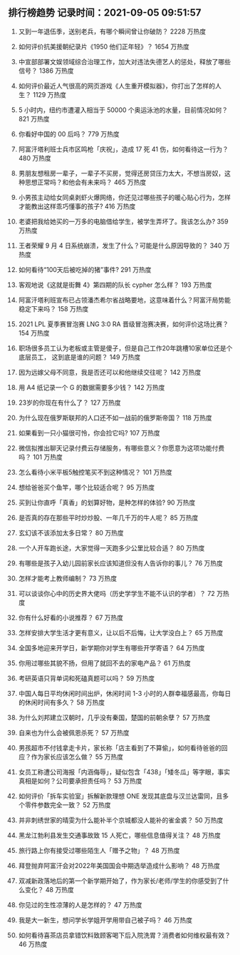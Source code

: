 
## 排行榜趋势 记录时间：2021-09-05 09:51:57
  
  1. 又到一年退伍季，送别老兵，有哪个瞬间曾让你破防？ 2228 万热度
    
  2. 如何评价抗美援朝纪录片《1950 他们正年轻》？ 1654 万热度
    
  3. 中宣部部署文娱领域综合治理工作，加大对违法失德艺人的惩处，释放了哪些信号？ 1386 万热度
    
  4. 如何评价最近人气很高的网页游戏《人生重开模拟器》，你打出了怎样的人生？ 1129 万热度
    
  5. 5 小时内，纽约市遭灌入相当于 50000 个奥运泳池的水量，目前情况如何？ 821 万热度
    
  6. 你看好中国的 00 后吗？ 779 万热度
    
  7. 阿富汗塔利班士兵市区鸣枪「庆祝」，造成 17 死 41 伤，如何看待这一行为？ 480 万热度
    
  8. 男朋友想租房一辈子，一辈子不买房，觉得还房贷压力太大，不想当房奴，这种思想正常吗？和他会有未来吗？ 465 万热度
    
  9. 小男孩主动给女同桌剥虾火爆网络，你还见过哪些孩子的暖心贴心行为，怎样才能教出这样乖巧懂事的孩子? 416 万热度
    
  10. 老婆把我给她买的一万多的电脑借给学生，被学生弄坏了。我该怎么办? 359 万热度
    
  11. 王者荣耀 9 月 4 日系统崩溃，发生了什么？可能是什么原因导致的？ 340 万热度
    
  12. 如何看待“100天后被吃掉的猪”事件? 291 万热度
    
  13. 客观地说《这就是街舞 4》第四期的队长 cypher 怎么样？ 193 万热度
    
  14. 阿富汗塔利班宣布已占领潘杰希尔省战略要地，这意味着什么？阿富汗局势能稳定下来吗？ 158 万热度
    
  15. 2021 LPL 夏季赛冒泡赛 LNG 3:0 RA 晋级冒泡赛决赛，如何评价这场比赛？ 154 万热度
    
  16. 职场很多员工认为老板或主管是傻子，但是自己工作20年跳槽10家单位还是个底层员工， 这到底是谁的问题？ 149 万热度
    
  17. 因为远嫁父母不同意，我是否还可以和他继续交往呢？ 142 万热度
    
  18. 用 A4 纸记录一个 G 的数据需要多少钱？ 142 万热度
    
  19. 23岁的你现在有什么了？ 127 万热度
    
  20. 为什么现在俄罗斯联邦的人口还不如一战前的俄罗斯帝国？ 118 万热度
    
  21. 如果看到一只小猫很可怜，你会捡它吗? 107 万热度
    
  22. 微信拟推出聊天记录付费云存储服务，有哪些意义？你愿意为这项功能付费吗？ 101 万热度
    
  23. 怎么看待小米平板5触控笔买不到这种情况？ 101 万热度
    
  24. 想给爸爸买个鱼竿，哪个比较适合呢？ 95 万热度
    
  25. 买到让你直呼「真香」的划算好物，是种怎样的体验? 90 万热度
    
  26. 是否真的存在那些平时炒炒股、一年几千万的牛人呢？ 85 万热度
    
  27. 玄幻该不该添加太多日常？ 80 万热度
    
  28. 一个人开车跑长途，大家觉得一天跑多少公里比较合适？ 80 万热度
    
  29. 有哪些是孩子入幼儿园前家长应该知道但没有人告诉你的事儿？ 76 万热度
    
  30. 怎样才能考上教师编制？ 73 万热度
    
  31. 可以谈谈你心中的历史界大佬吗（历史学学生不能不认识的学者）？ 72 万热度
    
  32. 你有什么好看的小说推荐？ 67 万热度
    
  33. 怎样安排大学生活才更有意义，让以后不后悔，让大学没白上？ 65 万热度
    
  34. 全国多地迎来开学日，新学期你对学生有哪些开学寄语？ 64 万热度
    
  35. 你用过哪些其貌不扬，但用了就回不去的家电产品？ 61 万热度
    
  36. 考研英语只背单词和死磕真题可以吗？ 59 万热度
    
  37. 中国人每日平均休闲时间出炉，休闲时间 1-3 小时的人群幸福感最高，你每日的休闲时间有多久？ 58 万热度
    
  38. 为什么刘邦建立汉朝时，几乎没有秦国，楚国的前朝余孽？ 57 万热度
    
  39. 自来也为什么会被佩恩杀死？ 57 万热度
    
  40. 男孩超市不付钱拿走卡片，家长称「店主看到了不算偷」，如何看待爸爸的回应？作为家长应该怎么做？ 55 万热度
    
  41. 女员工称遭公司海报「内涵侮辱」，疑似包含「438」「矮冬瓜」等字眼，事实真相是如何？公司要承担责任吗？ 53 万热度
    
  42. 如何评价「拆车实验室」拆解新款理想 ONE 发现其底盘与汉兰达雷同，且多个零件参数完全一致？ 52 万热度
    
  43. 并非刺绣世家的晴雯为什么能补半个京城都没人能补的雀金裘？ 50 万热度
    
  44. 黑龙江勃利县发生交通事故致 15 人死亡，哪些信息值得关注？ 48 万热度
    
  45. 旅行路上你有接受过哪些陌生人「赠予之物」？ 48 万热度
    
  46. 拜登抛弃阿富汗会对2022年美国国会中期选举造成什么影响？ 48 万热度
    
  47. 双减新政落地后的第一个新学期开始了，作为家长/老师/学生的你感受到了什么变化？ 48 万热度
    
  48. 你见过的生性凉薄的人是怎样的？ 47 万热度
    
  49. 我是大一新生，想问学长学姐开学用带自己被子吗？ 46 万热度
    
  50. 如何看待喜茶店员拿错饮料致顾客喝下后入院洗胃？消费者如何维权最有效？ 46 万热度
    